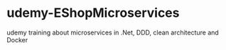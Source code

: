 # udemy-EShopMicroservices
udemy training about microservices in .Net, DDD, clean architecture and Docker
